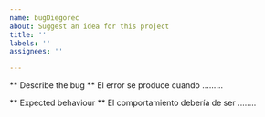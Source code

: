 ```yaml
---
name: bugDiegorec
about: Suggest an idea for this project
title: ''
labels: ''
assignees: ''

---
```


** Describe the bug ** 
El error se produce cuando .........

** Expected behaviour ** 
El comportamiento debería de ser ........
